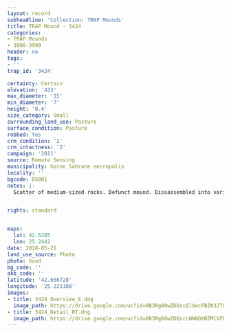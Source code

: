 ```yaml
---
layout: record
subheadline: 'Collection: TRAP Mounds'
title: TRAP Mound - 3424
categories:
- TRAP Mounds
- 3000-3999
header: no
tags:
- ''
trap_id: '3424'

certainty: Certain
elevation: '433'
max_diameter: '15'
min_diameter: '7'
height: '0.4'
size_category: Small
surrounding_land_use: Pasture
surface_condition: Pasture
robbed: Yes
crm_condition: '2'
crm_intactness: '2'
campaign: '2011'
source: Remote Sensing
municipality: Gorno Sahrane necropolis
locality: ''
bgcode: DS001
notes: |-
  Scatter of medium-sized rocks. Defunct mound. Dissassembled into various piles.


rights: standard


maps:
  lat: 42.6285
  lon: 25.2442
date: 2018-05-21
land_use_source: Photo
photo: Good
bg_code: ''
akb_code: ''
latitude: '42.656728'
longitude: '25.221108'
images:
- title: 3424_Overview_E.dng
  image_path: https://drive.google.com/uc?id=0B3Rg88wZDQscQldwcFBZN3JTOVk
- title: 3424_Detail_RT.dng
  image_path: https://drive.google.com/uc?id=0B3Rg88wZDQscLWNHQXBZMlVFbHM
---
```

